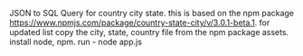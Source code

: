 JSON to SQL Query for country city state.
this is based on the npm package https://www.npmjs.com/package/country-state-city/v/3.0.1-beta.1.
for updated list copy the city, state, country file from the npm package assets.
install node, npm.
run - node app.js
